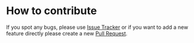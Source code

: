 
# How to contribute

If you spot any bugs, please use [Issue Tracker](https://github.com/krayon/hugo-theme-hello-krayon/issues) or if you want to add a new feature directly please create a new [Pull Request](https://github.com/krayon/hugo-theme-hello-krayon/pulls).
